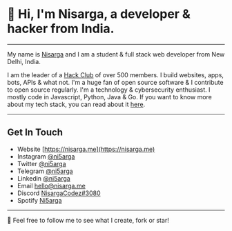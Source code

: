 # 👋 Hi, I'm Nisarga, a developer & hacker from India.
---

My name is [Nisarga](https://nisarga.me) and I am a student & full stack web developer from New Delhi, India.

I am the leader of a [Hack Club](https://hackclub.com) of over 500 members. I build websites, apps, bots, APIs & what not. I'm a huge fan of open source software & I contribute to open source regularly. I'm a technology & cybersecurity enthusiast. I mostly code in Javascript, Python, Java & Go. If you want to know more about my tech stack, you can read about it [here](https://nisarga.me/about). 

---


## Get In Touch

- Website [https://nisarga.me](https://nisarga.me)
- Instagram [@ni5arga](https://instagram.com/ni5arga)
- Twitter [@ni5arga](https://twitter.com/ni5arga)
- Telegram [@ni5arga](https://ni5arga.t.me/)
- Linkedin [@ni5arga](https://www.linkedin.com/in/ni5arga/)
- Email [hello@nisarga.me](mailto:hello@nisarga.me)
- Discord [NisargaCodez#3080](https://discord.com/users/746040983992533072)
- Spotify [Ni5arga](https://open.spotify.com/user/2g78prniwnob6e44but33jbyq?si=20c57940da4341ae)


---

🍃 Feel free to follow me to see what I create, fork or star!
